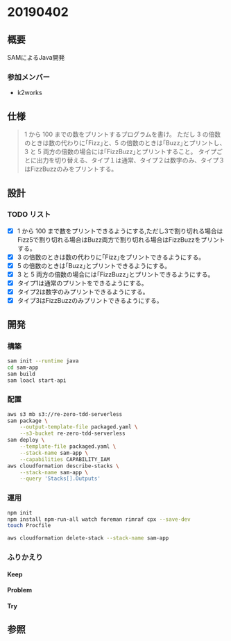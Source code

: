 # 20190402

## 概要

SAMによるJava開発

### 参加メンバー

- k2works

## 仕様

> 1 から 100 までの数をプリントするプログラムを書け。
> ただし 3 の倍数のときは数の代わりに｢Fizz｣と、5 の倍数のときは｢Buzz｣とプリントし、3 と 5 両方の倍数の場合には｢FizzBuzz｣とプリントすること。
> タイプごとに出力を切り替える、タイプ１は通常、タイプ２は数字のみ、タイプ３はFizzBuzzのみをプリントする。

## 設計

### TODO リスト

- [x] 1 から 100 まで数をプリントできるようにする,ただし3で割り切れる場合はFizz5で割り切れる場合はBuzz両方で割り切れる場合はFizzBuzzをプリントする。
- [x] 3 の倍数のときは数の代わりに｢Fizz｣をプリントできるようにする。
- [x] 5 の倍数のときは｢Buzz｣とプリントできるようにする。
- [x] 3 と 5 両方の倍数の場合には｢FizzBuzz｣とプリントできるようにする。
- [x] タイプ1は通常のプリントをできるようにする。
- [x] タイプ2は数字のみプリントできるようにする。
- [x] タイプ3はFizzBuzzのみプリントできるようにする。

## 開発

### 構築

```bash
sam init --runtime java
cd sam-app
sam build
sam loacl start-api
```

### 配置

```bash
aws s3 mb s3://re-zero-tdd-serverless
sam package \
    --output-template-file packaged.yaml \
    --s3-bucket re-zero-tdd-serverless
sam deploy \
    --template-file packaged.yaml \
    --stack-name sam-app \
    --capabilities CAPABILITY_IAM
aws cloudformation describe-stacks \
    --stack-name sam-app \
    --query 'Stacks[].Outputs'
```

### 運用

```bash
npm init
npm install npm-run-all watch foreman rimraf cpx --save-dev
touch Procfile
```

```bash
aws cloudformation delete-stack --stack-name sam-app
```

### ふりかえり

#### Keep

#### Problem

#### Try

## 参照
